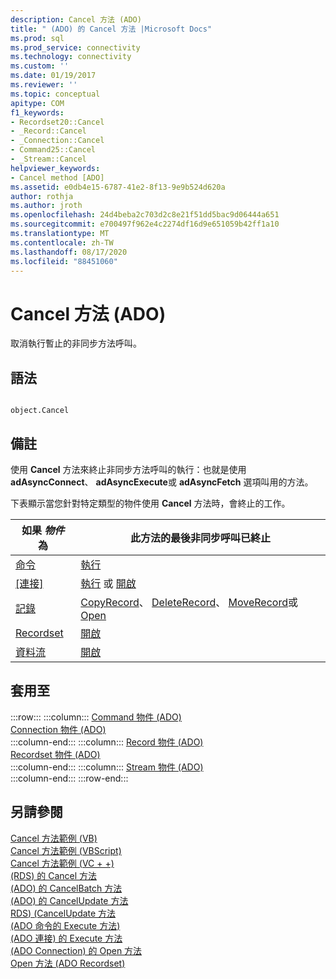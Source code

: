 ```yaml
---
description: Cancel 方法 (ADO)
title: " (ADO) 的 Cancel 方法 |Microsoft Docs"
ms.prod: sql
ms.prod_service: connectivity
ms.technology: connectivity
ms.custom: ''
ms.date: 01/19/2017
ms.reviewer: ''
ms.topic: conceptual
apitype: COM
f1_keywords:
- Recordset20::Cancel
- _Record::Cancel
- _Connection::Cancel
- Command25::Cancel
- _Stream::Cancel
helpviewer_keywords:
- Cancel method [ADO]
ms.assetid: e0db4e15-6787-41e2-8f13-9e9b524d620a
author: rothja
ms.author: jroth
ms.openlocfilehash: 24d4beba2c703d2c8e21f51dd5bac9d06444a651
ms.sourcegitcommit: e700497f962e4c2274df16d9e651059b42ff1a10
ms.translationtype: MT
ms.contentlocale: zh-TW
ms.lasthandoff: 08/17/2020
ms.locfileid: "88451060"
---
```

# <a name="cancel-method-ado"></a>Cancel 方法 (ADO)
取消執行暫止的非同步方法呼叫。  
  
## <a name="syntax"></a>語法  
  
```  
  
object.Cancel  
```  
  
## <a name="remarks"></a>備註  
 使用 **Cancel** 方法來終止非同步方法呼叫的執行：也就是使用 **adAsyncConnect**、 **adAsyncExecute**或 **adAsyncFetch** 選項叫用的方法。  
  
 下表顯示當您針對特定類型的物件使用 **Cancel** 方法時，會終止的工作。  
  
|如果 *物件* 為|此方法的最後非同步呼叫已終止|  
|----------------------|-------------------------------------------------------------|  
|[命令](../../../ado/reference/ado-api/command-object-ado.md)|[執行](../../../ado/reference/ado-api/execute-method-ado-command.md)|  
|[[連接]](../../../ado/reference/ado-api/connection-object-ado.md)|[執行](../../../ado/reference/ado-api/execute-method-ado-connection.md) 或 [開啟](../../../ado/reference/ado-api/open-method-ado-connection.md)|  
|[記錄](../../../ado/reference/ado-api/record-object-ado.md)|[CopyRecord](../../../ado/reference/ado-api/copyrecord-method-ado.md)、 [DeleteRecord](../../../ado/reference/ado-api/deleterecord-method-ado.md)、 [MoveRecord](../../../ado/reference/ado-api/moverecord-method-ado.md)或 [Open](../../../ado/reference/ado-api/open-method-ado-record.md)|  
|[Recordset](../../../ado/reference/ado-api/recordset-object-ado.md)|[開啟](../../../ado/reference/ado-api/open-method-ado-recordset.md)|  
|[資料流](../../../ado/reference/ado-api/stream-object-ado.md)|[開啟](../../../ado/reference/ado-api/open-method-ado-stream.md)|  
  
## <a name="applies-to"></a>套用至  

:::row:::
    :::column:::
        [Command 物件 (ADO)](../../../ado/reference/ado-api/command-object-ado.md)  
        [Connection 物件 (ADO)](../../../ado/reference/ado-api/connection-object-ado.md)  
    :::column-end:::
    :::column:::
        [Record 物件 (ADO)](../../../ado/reference/ado-api/record-object-ado.md)  
        [Recordset 物件 (ADO)](../../../ado/reference/ado-api/recordset-object-ado.md)  
    :::column-end:::
    :::column:::
        [Stream 物件 (ADO)](../../../ado/reference/ado-api/stream-object-ado.md)  
    :::column-end:::
:::row-end:::

## <a name="see-also"></a>另請參閱  
 [Cancel 方法範例 (VB) ](../../../ado/reference/ado-api/cancel-method-example-vb.md)   
 [Cancel 方法範例 (VBScript) ](../../../ado/reference/rds-api/cancel-method-example-vbscript.md)   
 [Cancel 方法範例 (VC + +) ](../../../ado/reference/ado-api/cancel-method-example-vc.md)   
 [ (RDS) 的 Cancel 方法 ](../../../ado/reference/rds-api/cancel-method-rds.md)   
 [ (ADO) 的 CancelBatch 方法 ](../../../ado/reference/ado-api/cancelbatch-method-ado.md)   
 [ (ADO) 的 CancelUpdate 方法 ](../../../ado/reference/ado-api/cancelupdate-method-ado.md)   
 [RDS)  (CancelUpdate 方法 ](../../../ado/reference/rds-api/cancelupdate-method-rds.md)   
 [ (ADO 命令的 Execute 方法) ](../../../ado/reference/ado-api/execute-method-ado-command.md)   
 [ (ADO 連接) 的 Execute 方法 ](../../../ado/reference/ado-api/execute-method-ado-connection.md)   
 [ (ADO Connection) 的 Open 方法 ](../../../ado/reference/ado-api/open-method-ado-connection.md)   
 [Open 方法 (ADO Recordset)](../../../ado/reference/ado-api/open-method-ado-recordset.md)
